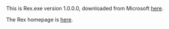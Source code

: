 This is Rex.exe version 1.0.0.0, downloaded from Microsoft [here](https://www.microsoft.com/en-us/download/details.aspx?id=52296).

The Rex homepage is [here](https://www.microsoft.com/en-us/research/project/rex-regular-expression-exploration/).
